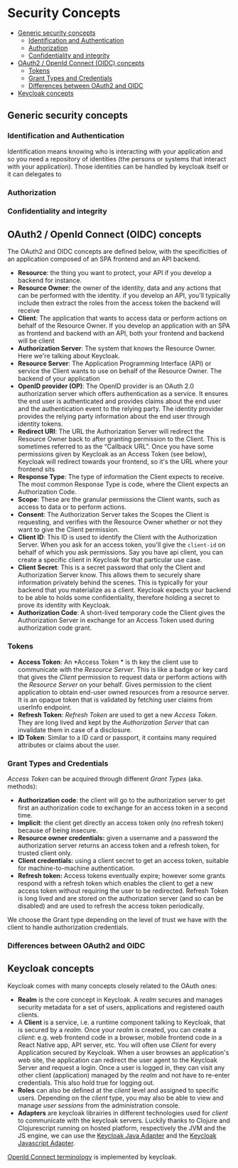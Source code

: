 # Security Concepts

<!-- markdown-toc start - Don't edit this section. Run M-x markdown-toc-refresh-toc -->

- [Generic security concepts](#generic-security-concepts)
    - [Identification and Authentication](#identification-and-authentication)
    - [Authorization](#authorization)
    - [Confidentiality and integrity](#confidentiality-and-integrity)
- [OAuth2 / OpenId Connect (OIDC) concepts](#oauth2--openid-connect-oidc-concepts)
   - [Tokens](#tokens)
    - [Grant Types and Credentials](#grant-types-and-credentials)
    - [Differences between OAuth2 and OIDC](#differences-between-oauth2-and-oidc)
- [Keycloak concepts](#keycloak-concepts)

<!-- markdown-toc end -->


## Generic security concepts

### Identification and Authentication
Identification means knowing who is interacting with your application and so you need a repository of identities (the persons or systems that interact with your application). Those identities can be handled by keycloak itself or it can delegates to 


### Authorization

### Confidentiality and integrity

## OAuth2 / OpenId Connect (OIDC) concepts

The OAuth2 and OIDC concepts are defined below, with the specificities of an application composed of an SPA frontend and an API backend.

* **Resource**: the thing you want to protect, your API if you develop a backend for instance.
* **Resource Owner**: the owner of the identity, data and any actions that can be performed with the identity. if you develop an API, you'll typically include then extract the roles from the access token the backend will receive
* **Client**: The application that wants to access data or perform actions on behalf of the Resource Owner. If you develop an application with an SPA as frontend and backend with an API, both your frontend and backend will be client
* **Authorization Server**: The system that knows the Resource Owner. Here we're talking about Keycloak.
* **Resource Server**: The Application Programming Interface (API) or service the Client wants to use on behalf of the Resource Owner. The backend of your application
*  **OpenID provider (OP)**: The OpenID provider is an OAuth 2.0 authorization server which offers authentication as a service. It ensures the end user is authenticated and provides claims about the end user and the authentication event to the relying party. The identity provider provides the relying party information about the end user through identity tokens.
* **Redirect URI**: The URL the Authorization Server will redirect the Resource Owner back to after granting permission to the Client. This is sometimes referred to as the “Callback URL”. Once you have some permissions given by Keycloak as an Access Token (see below), Keycloak will redirect towards your frontend, so it's the URL where your frontend sits 
* **Response Type**: The type of information the Client expects to receive. The most common Response Type is code, where the Client expects an Authorization Code.
* **Scope**: These are the granular permissions the Client wants, such as access to data or to perform actions.
* **Consent**: The Authorization Server takes the Scopes the Client is requesting, and verifies with the Resource Owner whether or not they want to give the Client permission.
* **Client ID**: This ID is used to identify the Client with the Authorization Server. When you ask for an access token, you'll give the `client-id` on behalf of which you ask permissions. Say you have api client, you can create a specific client in Keycloak for that particular use case.
* **Client Secret**: This is a secret password that only the Client and Authorization Server know. This allows them to securely share information privately behind the scenes. This is typically for your backend that you materialize as a client. Keycloak expects your backend to be able to holds some confidentiality, therefore holding a secret to prove its identity with Keycloak. 
* **Authorization Code**: A short-lived temporary code the Client gives the Authorization Server in exchange for an Access Token used during authorization code grant.

### Tokens 

* **Access Token**: An *Access Token * is th key the client use to communicate with the *Resource Server*. This is like a badge or key card that gives the *Client* permission to request data or perform actions with the *Resource Server* on your behalf. Gives permission to the client application to obtain end-user owned resources from a resource server. It is an opaque token that is validated by fetching user claims from userInfo endpoint.
* **Refresh Token**: *Refresh Token* are used to get a new *Access Token*. They are long lived and kept by the *Authorization Server* that can invalidate them in case of a disclosure. 
* **ID Token**: Similar to a ID card or passport, it contains many required attributes or claims about the user.

### Grant Types and Credentials

*Access Token* can be acquired through different *Grant Types* (aka. methods): 

- **Authorization code**: the client will go to the authorization server to get first an authorization code to exchange for an access token in a second time.
- **Implicit**: the client get directly an access token only (no refresh token) because of being insecure.
- **Resource owner credentials:** given a username and a password the authorization server returns an access token and a refresh token, for trusted client only. 
- **Client credentials:** using a client secret to get an access token, suitable for machine-to-machine authentication.
- **Refresh token:** Access tokens eventually expire; however some grants respond with a refresh token which enables the client to get a new access token without requiring the user to be redirected. Refresh Token is long lived and are stored on the authorization server (and so can be disabled) and are used to refresh the access token periodically.

We choose the Grant type depending on the level of trust we have with the client to handle authorization credentials.


### Differences between OAuth2 and OIDC

## Keycloak concepts

Keycloak comes with many concepts closely related to the OAuth ones:

* **Realm** is the core concept in Keycloak. A *realm* secures and manages security metadata for a set of users, applications and registered oauth clients. 
* A **Client** is a service, i.e. a runtime component talking to Keycloak, that is secured by a *realm*. Once your *realm* is created, you can create a *client*: e.g. web frontend code in a browser, mobile frontend code in a React Native app, API server, etc. You will often use *Client* for every Application secured by Keycloak. When a user browses an application's web site, the application can redirect the user agent to the Keycloak Server and request a login. Once a user is logged in, they can visit any other client (application) managed by the *realm* and not have to re-enter credentials. This also hold true for logging out. 
* **Roles** can also be defined at the *client* level and assigned to specific users. Depending on the *client* type, you may also be able to view and manage *user* *sessions* from the administration console.
* **Adapters** are keycloak librairies in different technologies used for *client* to communicate with the keycloak servers. Luckily thanks to Clojure and Clojurescript running on hosted platform, respectively the JVM and the JS engine, we can use the [Keycloak Java Adapter](https://www.keycloak.org/docs/latest/securing_apps/index.html#java-adapters) and the [Keycloak Javascript Adapter](https://www.keycloak.org/docs/latest/securing_apps/index.html#_javascript_adapter).

[OpenId Connect terminology](http://openid.net/specs/openid-connect-core-1_0.html#Terminology) is implemented by keycloak.

